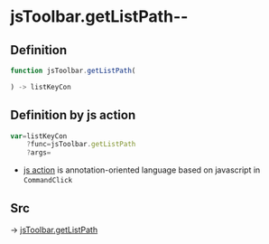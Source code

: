 # jsToolbar.getListPath--

## Definition

```js.js
function jsToolbar.getListPath(

) -> listKeyCon
```


## Definition by js action

```js.js
var=listKeyCon
	?func=jsToolbar.getListPath
	?args=

```

- [js action](#) is annotation-oriented language based on javascript in `CommandClick`

## Src

-> [jsToolbar.getListPath](https://github.com/puutaro/CommandClick/blob/master/app/src/main/java/com/puutaro/commandclick/fragment_lib/terminal_fragment/js_interface/toolbar/JsToolbar.kt#L48)


